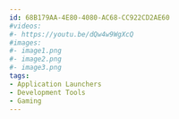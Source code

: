 ```yaml
---
id: 68B179AA-4E80-4080-AC68-CC922CD2AE60
#videos:
#- https://youtu.be/dQw4w9WgXcQ
#images:
#- image1.png
#- image2.png
#- image3.png
tags:
- Application Launchers
- Development Tools
- Gaming
---
```

